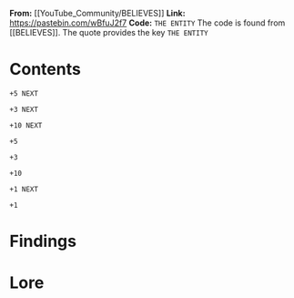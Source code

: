 **From:** [[YouTube_Community/BELIEVES]]
**Link:** https://pastebin.com/wBfuJ2f7
**Code:** `THE ENTITY`
The code is found from [[BELIEVES]]. The quote provides the key `THE ENTITY`

# Contents
```
+5 NEXT

+3 NEXT

+10 NEXT

+5

+3

+10

+1 NEXT

+1
```
# Findings

# Lore
